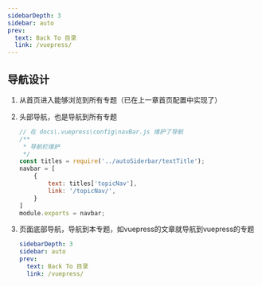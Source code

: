 ```yaml
---
sidebarDepth: 3
sidebar: auto
prev:
  text: Back To 目录
  link: /vuepress/
---
```




## 导航设计

1. 从首页进入能够浏览到所有专题（已在上一章首页配置中实现了）

2. 头部导航，也是导航到所有专题

   ```js
   // 在 docs\.vuepress\config\navBar.js 维护了导航
   /**
    * 导航栏维护
    */
   const titles = require('../autoSiderbar/textTitle');
   navbar = [
       {
           text: titles['topicNav'],
           link: '/topicNav/',
       }
   ]
   module.exports = navbar;
   ```

3. 页面底部导航，导航到本专题，如vuepress的文章就导航到vuepress的专题

   ```yaml
   sidebarDepth: 3
   sidebar: auto
   prev:
     text: Back To 目录
     link: /vuepress/
   ```

   

